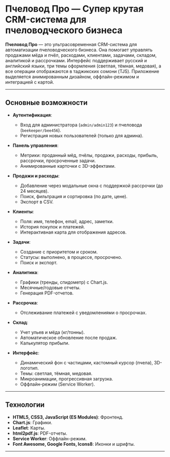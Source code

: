 # Пчеловод Про — Супер крутая CRM-система для пчеловодческого бизнеса

**Пчеловод Про** — это ультрасовременная CRM-система для автоматизации пчеловодческого бизнеса. Она помогает управлять продажами мёда и пчёл, расходами, клиентами, задачами, складом, аналитикой и рассрочками. Интерфейс поддерживает русский и английский языки, три темы оформления (светлая, тёмная, медовая), а все операции отображаются в таджикских сомони (TJS). Приложение выделяется анимированным дизайном, оффлайн-режимом и интеграцией с картой.

---

## Основные возможности

- **Аутентификация**:
  - Вход для администратора (`admin/admin123`) и пчеловода (`beekeeper/bee456`).
  - Регистрация новых пользователей (только для админа).
  
- **Панель управления**:
  - Метрики: проданный мёд, пчёлы, продажи, расходы, прибыль, рассрочки, просроченные задачи.
  - Анимированные карточки с 3D-эффектами.

- **Продажи и расходы**:
  - Добавление через модальные окна с поддержкой рассрочки (до 24 месяцев).
  - Поиск, фильтрация и сортировка (по дате, цене).
  - Экспорт в CSV.

- **Клиенты**:
  - Поля: имя, телефон, email, адрес, заметки.
  - История покупок и платежей.
  - Интерактивная карта для отображения адресов.

- **Задачи**:
  - Создание с приоритетом и сроком.
  - Статусы: выполнено, в процессе, просрочено.
  - Поиск и экспорт.

- **Аналитика**:
  - Графики (тренды, спидометр) с Chart.js.
  - Месячные/годовые отчеты.
  - Генерация PDF-отчетов.

- **Рассрочка**:
  - Отслеживание платежей с уведомлениями о просрочках.

- **Склад**:
  - Учет ульев и мёда (кг/тонны).
  - Автоматическое обновление после продаж.
  - Калькулятор прибыли.

- **Интерфейс**:
  - Динамический фон с частицами, кастомный курсор (пчела), 3D-логотип.
  - Темы: светлая, тёмная, медовая.
  - Микроанимации, прогрессивная загрузка.
  - Оффлайн-режим (Service Worker).

---

## Технологии

- **HTML5, CSS3, JavaScript (ES Modules)**: Фронтенд.
- **Chart.js**: Графики.
- **Leaflet**: Карты.
- **html2pdf.js**: PDF-отчеты.
- **Service Worker**: Оффлайн-режим.
- **Font Awesome, Google Fonts, Icons8**: Иконки и шрифты.

---